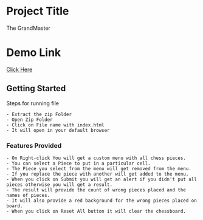 # Project Title

The GrandMaster

# Demo Link

[Click Here]()

## Getting Started

Steps for running file

```
- Extract the zip Folder 
- Open Zip Folder
- Click on File name with index.html
- It will open in your default browser

```

### Features Provided

```
- On Right-click You will get a custom menu with all chess pieces.
- You can select a Piece to put in a particular cell.
- The Piece you select from the menu will get removed from the menu.
- If you replace the piece with another will get added to the menu.
- When you click on Submit you will get an alert if you didn't put all pieces otherwise you will get a result.
- The result will provide the count of wrong pieces placed and the names of pieces.
- It will also provide a red background for the wrong pieces placed on board.
- When you click on Reset All button it will clear the chessboard.

```
